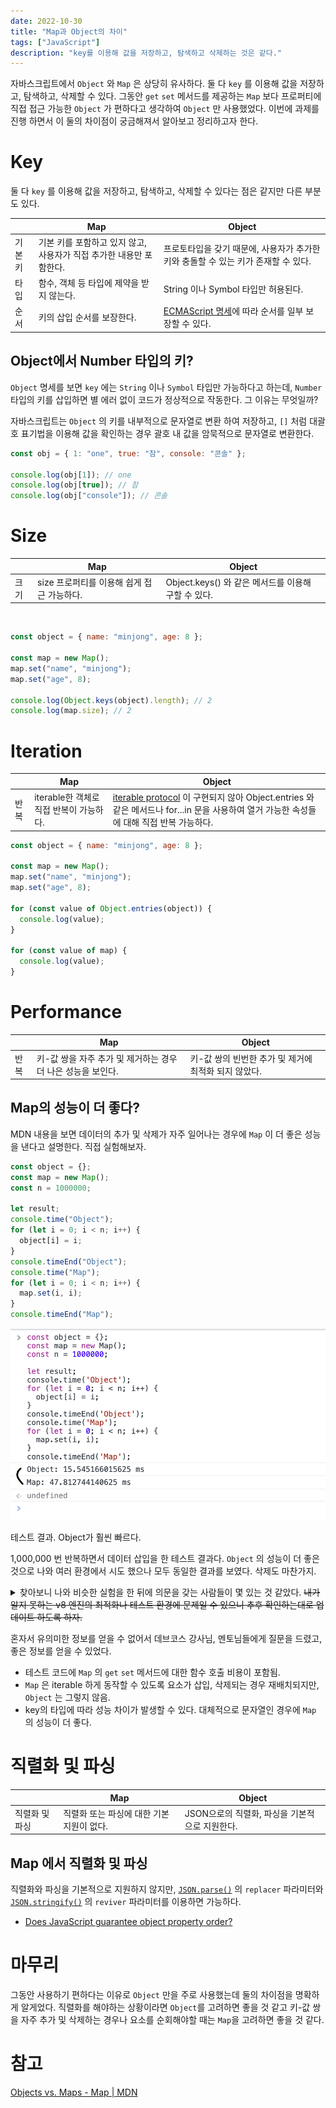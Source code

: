 ```yaml
---
date: 2022-10-30
title: "Map과 Object의 차이"
tags: ["JavaScript"]
description: "key를 이용해 값을 저장하고, 탐색하고 삭제하는 것은 같다."
---
```


자바스크립트에서 `Object` 와 `Map` 은 상당히 유사하다. 둘 다 `key` 를 이용해 값을 저장하고, 탐색하고, 삭제할 수 있다. 그동안 `get` `set` 메서드를 제공하는 `Map` 보다 프로퍼티에 직접 접근 가능한 `Object` 가 편하다고 생각하여 `Object` 만 사용했었다. 이번에 과제를 진행 하면서 이 둘의 차이점이 궁금해져서 알아보고 정리하고자 한다.

# Key

둘 다 `key` 를 이용해 값을 저장하고, 탐색하고, 삭제할 수 있다는 점은 같지만 다른 부분도 있다.

<table>
  <thead>
    <tr>
      <th className="w-20"></th>
      <th>Map</th>
      <th>Object</th>
    </tr>
  </thead>
  <tbody>
    <tr>
      <td>기본키</td>
      <td>기본 키를 포함하고 있지 않고, 사용자가 직접 추가한 내용만 포함한다.</td>
      <td>프로토타입을 갖기 때문에, 사용자가 추가한 키와 충돌할 수 있는 키가 존재할 수 있다.</td>
    </tr>
    <tr>
      <td>타입</td>
      <td>함수, 객체 등 타입에 제약을 받지 않는다.</td>
      <td>String 이나 Symbol 타입만 허용된다.</td>
    </tr>
    <tr>
      <td>순서</td>
      <td>키의 삽입 순서를 보장한다.</td>
      <td><a href="https://tc39.es/ecma262/#sec-ordinaryownpropertykeys%EC%97%90" target="_blank" rel="nofollow">ECMAScript 명세</a>에 따라 순서를 일부 보장할 수 있다.</td>
    </tr>
  </tbody>
</table>

## Object에서 Number 타입의 키?

`Object` 명세를 보면 `key` 에는 `String` 이나 `Symbol` 타입만 가능하다고 하는데, `Number` 타입의 키를 삽입하면 별 에러 없이 코드가 정상적으로 작동한다. 그 이유는 무엇일까?

자바스크립트는 `Object` 의 키를 내부적으로 문자열로 변환 하여 저장하고, `[]` 처럼 대괄호 표기법을 이용해 값을 확인하는 경우 괄호 내 값을 암묵적으로 문자열로 변환한다.

```jsx
const obj = { 1: "one", true: "참", console: "콘솔" };

console.log(obj[1]); // one
console.log(obj[true]); // 참
console.log(obj["console"]); // 콘솔
```

# Size

<table>
  <thead>
    <tr>
      <th className="w-20"></th>
      <th>Map</th>
      <th>Object</th>
    </tr>
  </thead>
  <tbody>
    <tr>
      <td>크기</td>
      <td>size 프로퍼티를 이용해 쉽게 접근 가능하다.</td>
      <td>Object.keys() 와 같은 메서드를 이용해 구할 수 있다.</td>
    </tr>
  </tbody>
</table>

<br />

```jsx
const object = { name: "minjong", age: 8 };

const map = new Map();
map.set("name", "minjong");
map.set("age", 8);

console.log(Object.keys(object).length); // 2
console.log(map.size); // 2
```

# Iteration

<table>
  <thead>
    <tr>
      <th className="w-20"></th>
      <th>Map</th>
      <th>Object</th>
    </tr>
  </thead>
  <tbody>
    <tr>
      <td>반복</td>
      <td>iterable한 객체로 직접 반복이 가능하다.</td>
      <td><a href="https://developer.mozilla.org/en-US/docs/Web/JavaScript/Reference/Iteration_protocols#the_iterable_protocol" target="_blank" rel="nofollow">iterable protocol</a> 이 구현되지 않아 Object.entries 와 같은 메서드나 for...in 문을 사용하여 열거 가능한 속성들에 대해 직접 반복 가능하다.</td>
    </tr>
  </tbody>
</table>

```jsx
const object = { name: "minjong", age: 8 };

const map = new Map();
map.set("name", "minjong");
map.set("age", 8);

for (const value of Object.entries(object)) {
  console.log(value);
}

for (const value of map) {
  console.log(value);
}
```

# Performance

<table>
  <thead>
    <tr>
      <th className="w-20"></th>
      <th>Map</th>
      <th>Object</th>
    </tr>
  </thead>
  <tbody>
    <tr>
      <td>반복</td>
      <td>키-값 쌍을 자주 추가 및 제거하는 경우 더 나은 성능을 보인다.</td>
      <td>키-값 쌍의 빈번한 추가 및 제거에 최적화 되지 않았다.</td>
    </tr>
  </tbody>
</table>

## Map의 성능이 더 좋다?

MDN 내용을 보면 데이터의 추가 및 삭제가 자주 일어나는 경우에 `Map` 이 더 좋은 성능을 낸다고 설명한다. 직접 실험해보자.

```jsx
const object = {};
const map = new Map();
const n = 1000000;

let result;
console.time("Object");
for (let i = 0; i < n; i++) {
  object[i] = i;
}
console.timeEnd("Object");
console.time("Map");
for (let i = 0; i < n; i++) {
  map.set(i, i);
}
console.timeEnd("Map");
```

![테스트 결과. Object가 훨씬 빠르다.](./result.png)

테스트 결과. Object가 훨씬 빠르다.

1,000,000 번 반복하면서 데이터 삽입을 한 테스트 결과다. `Object` 의 성능이 더 좋은 것으로 나와 여러 환경에서 시도 했으나 모두 동일한 결과를 보였다. 삭제도 마찬가지.

<details>
<summary>찾아보니 나와 비슷한 실험을 한 뒤에 의문을 갖는 사람들이 몇 있는 것 같았다. <s>내가 알지 못하는 v8 엔진의 최적화나 테스트 환경에 문제일 수 있으니 추후 확인하는대로 업데이트 하도록 하자.</s></summary>

  <ul>
    <li href="https://stackoverflow.com/questions/32886522/javascript-objects-vs-map-performance-chrome-v8-node-js"><a>Javascript Objects vs Map performance (Chrome, V8, Node JS)</a></li>
    <li><a href="https://stackoverflow.com/questions/66931535/javascript-object-vs-map-set-key-lookup-performance">Javascript Object vs Map/Set key lookup performance</a></li>
  </ul>

</details>

혼자서 유의미한 정보를 얻을 수 없어서 데브코스 강사님, 멘토님들에게 질문을 드렸고, 좋은 정보를 얻을 수 있었다.

- 테스트 코드에 `Map` 의 `get` `set` 메서드에 대한 함수 호출 비용이 포함됨.
- `Map` 은 iterable 하게 동작할 수 있도록 요소가 삽입, 삭제되는 경우 재배치되지만, `Object` 는 그렇지 않음.
- key의 타입에 따라 성능 차이가 발생할 수 있다. 대체적으로 문자열인 경우에 `Map` 의 성능이 더 좋다.

# 직렬화 및 파싱

<table>
  <thead>
    <tr>
      <th className="w-22"></th>
      <th>Map</th>
      <th>Object</th>
    </tr>
  </thead>
  <tbody>
    <tr>
      <td>직렬화 및 파싱</td>
      <td>직렬화 또는 파싱에 대한 기본 지원이 없다.</td>
      <td>JSON으로의 직렬화, 파싱을 기본적으로 지원한다.</td>
    </tr>
  </tbody>
</table>

## Map 에서 직렬화 및 파싱

직렬화와 파싱을 기본적으로 지원하지 않지만, [`JSON.parse()`](https://developer.mozilla.org/ko/docs/Web/JavaScript/Reference/Global_Objects/JSON/parse) 의 `replacer` 파라미터와 [`JSON.stringify()`](https://developer.mozilla.org/ko/docs/Web/JavaScript/Reference/Global_Objects/JSON/stringify) 의 `reviver` 파라미터를 이용하면 가능하다.

- [Does JavaScript guarantee object property order?](https://stackoverflow.com/questions/5525795/does-javascript-guarantee-object-property-order/38218582#38218582)

# 마무리

그동안 사용하기 편하다는 이유로 `Object` 만을 주로 사용했는데 둘의 차이점을 명확하게 알게었다. 직렬화를 해야하는 상황이라면 `Object`를 고려하면 좋을 것 같고 키-값 쌍을 자주 추가 및 삭제하는 경우나 요소를 순회해야할 때는 `Map`을 고려하면 좋을 것 같다.

# 참고

[Objects vs. Maps - Map | MDN](https://developer.mozilla.org/en-US/docs/Web/JavaScript/Reference/Global_Objects/Map#objects_vs._maps)
